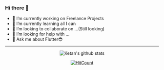 ### Hi there 👋

- 🔭 I’m currently working on Freelance Projects
- 🌱 I’m currently learning all I can
- 👯 I’m looking to collaborate on ...(Still looking)
- 🤔 I’m looking for help with ...
- 💬 Ask me about Flutter😎

---

<div align="center">

![Ketan's github stats](https://github-readme-stats.vercel.app/api?username=ketanchoyal&&show_icons=true&title_color=e74c3c&icon_color=8ac926&text_color=ecf0f1&bg_color=151515)

[![HitCount](http://hits.dwyl.com/ketanchoyal/ketanchoyal.svg)](http://hits.dwyl.com/ketanchoyal/ketanchoyal)
</dev>
